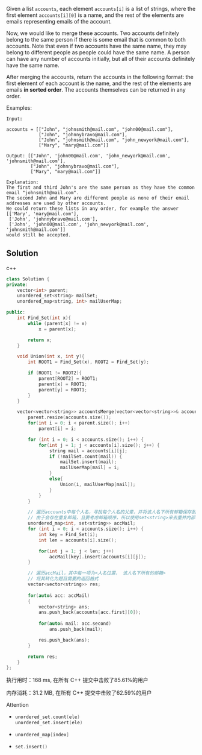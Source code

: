 Given a list `accounts`, each element `accounts[i]` is a list of strings, where the first element `accounts[i][0]` is a name, and the rest of the elements are emails representing emails of the account.

Now, we would like to merge these accounts. Two accounts definitely belong to the same person if there is some email that is common to both accounts. Note that even if two accounts have the same name, they may belong to different people as people could have the same name. A person can have any number of accounts initially, but all of their accounts definitely have the same name.

After merging the accounts, return the accounts in the following format: the first element of each account is the name, and the rest of the elements are emails **in sorted order**. The accounts themselves can be returned in any order.



Examples:

```
Input: 

accounts = [["John", "johnsmith@mail.com", "john00@mail.com"], 
			["John", "johnnybravo@mail.com"], 
			["John", "johnsmith@mail.com", "john_newyork@mail.com"], 
			["Mary", "mary@mail.com"]]

Output: [["John", 'john00@mail.com', 'john_newyork@mail.com', 'johnsmith@mail.com'],  
		 ["John", "johnnybravo@mail.com"], 
		 ["Mary", "mary@mail.com"]]

Explanation: 
The first and third John's are the same person as they have the common email "johnsmith@mail.com".
The second John and Mary are different people as none of their email addresses are used by other accounts.
We could return these lists in any order, for example the answer 
[['Mary', 'mary@mail.com'], 
 ['John', 'johnnybravo@mail.com'], 
 ['John', 'john00@mail.com', 'john_newyork@mail.com', 'johnsmith@mail.com']]
would still be accepted.
```

## Solution

c++

```c++
class Solution {
private:
    vector<int> parent;
    unordered_set<string> mailSet;
    unordered_map<string, int> mailUserMap;

public:
    int Find_Set(int x){
        while (parent[x] != x)
            x = parent[x];

        return x;
    }

    void Union(int x, int y){
        int ROOT1 = Find_Set(x), ROOT2 = Find_Set(y);

        if (ROOT1 != ROOT2){
            parent[ROOT2] = ROOT1;
            parent[x] = ROOT1;
            parent[y] = ROOT1;
        }
    }

    vector<vector<string>> accountsMerge(vector<vector<string>>& accounts) {
        parent.resize(accounts.size());
        for(int i = 0; i < parent.size(); i++) 
            parent[i] = i;

        for (int i = 0; i < accounts.size(); i++) {
            for(int j = 1; j < accounts[i].size(); j++) {
                string mail = accounts[i][j];
                if (!mailSet.count(mail)) {
                    mailSet.insert(mail);
                    mailUserMap[mail] = i;
                }
                else{
                    Union(i, mailUserMap[mail]);
                }
            }
        }

        // 遍历accounts中每个人名，寻找每个人名的父辈，并将该人名下所有邮箱保存到一起
        // 由于会存在重复邮箱，且要考虑邮箱顺序，所以使用set<string>来去重并内部自动排序
        unordered_map<int, set<string>> accMail;
        for (int i = 0; i < accounts.size(); i++) {
            int key = Find_Set(i);
            int len = accounts[i].size();

            for(int j = 1; j < len; j++) 
                accMail[key].insert(accounts[i][j]);
        }

        // 遍历accMail，其中每一项为<人名位置， 该人名下所有的邮箱>
        // 将其转化为题目需要的返回格式
        vector<vector<string>> res;
        
        for(auto& acc: accMail)
        {
            vector<string> ans;
            ans.push_back(accounts[acc.first][0]);
            
            for(auto& mail: acc.second) 
                ans.push_back(mail);

            res.push_back(ans);
        }

        return res;
    }
};
```

执行用时：168 ms, 在所有 C++ 提交中击败了85.61%的用户

内存消耗：31.2 MB, 在所有 C++ 提交中击败了62.59%的用户

Attention

- ```c++
  unordered_set.count(ele)
  unordered_set.insert(ele)
  ```

- ```c++
  unordered_map[index]
  ```

- ```c++
  set.insert()
  ```